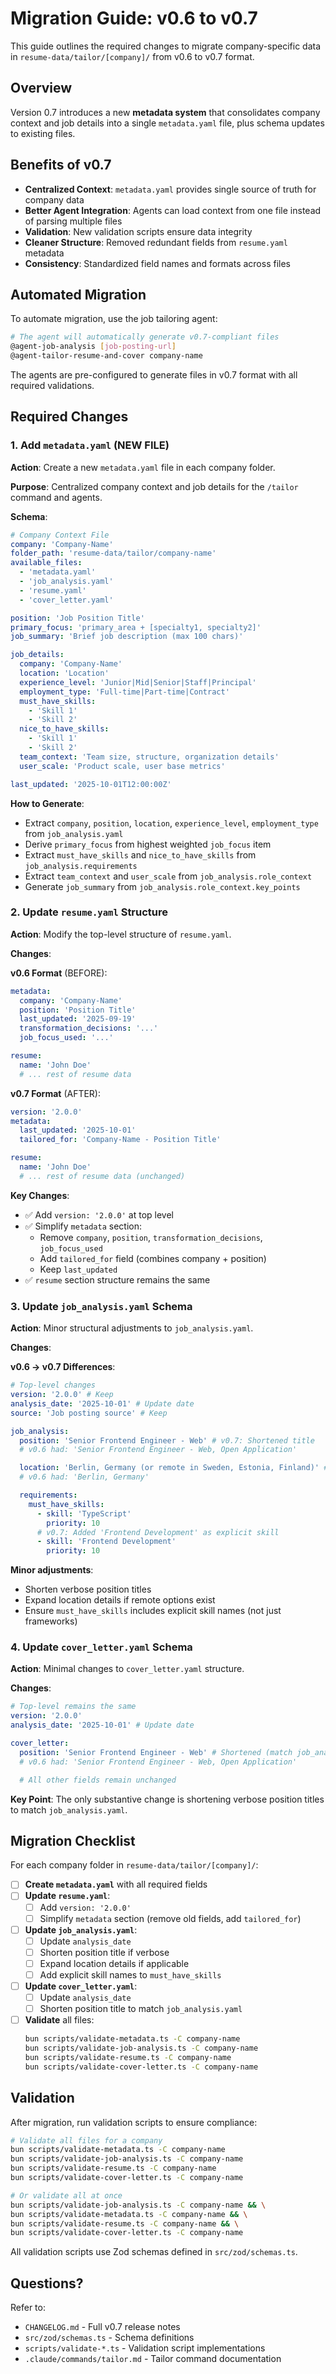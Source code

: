 # Migration Guide: v0.6 to v0.7

This guide outlines the required changes to migrate company-specific data in `resume-data/tailor/[company]/` from v0.6 to v0.7 format.

## Overview

Version 0.7 introduces a new **metadata system** that consolidates company context and job details into a single `metadata.yaml` file, plus schema updates to existing files.

## Benefits of v0.7

- **Centralized Context**: `metadata.yaml` provides single source of truth for company data
- **Better Agent Integration**: Agents can load context from one file instead of parsing multiple files
- **Validation**: New validation scripts ensure data integrity
- **Cleaner Structure**: Removed redundant fields from `resume.yaml` metadata
- **Consistency**: Standardized field names and formats across files

## Automated Migration

To automate migration, use the job tailoring agent:

```bash
# The agent will automatically generate v0.7-compliant files
@agent-job-analysis [job-posting-url]
@agent-tailor-resume-and-cover company-name
```

The agents are pre-configured to generate files in v0.7 format with all required validations.

## Required Changes

### 1. Add `metadata.yaml` (NEW FILE)

**Action**: Create a new `metadata.yaml` file in each company folder.

**Purpose**: Centralized company context and job details for the `/tailor` command and agents.

**Schema**:

```yaml
# Company Context File
company: 'Company-Name'
folder_path: 'resume-data/tailor/company-name'
available_files:
  - 'metadata.yaml'
  - 'job_analysis.yaml'
  - 'resume.yaml'
  - 'cover_letter.yaml'

position: 'Job Position Title'
primary_focus: 'primary_area + [specialty1, specialty2]'
job_summary: 'Brief job description (max 100 chars)'

job_details:
  company: 'Company-Name'
  location: 'Location'
  experience_level: 'Junior|Mid|Senior|Staff|Principal'
  employment_type: 'Full-time|Part-time|Contract'
  must_have_skills:
    - 'Skill 1'
    - 'Skill 2'
  nice_to_have_skills:
    - 'Skill 1'
    - 'Skill 2'
  team_context: 'Team size, structure, organization details'
  user_scale: 'Product scale, user base metrics'

last_updated: '2025-10-01T12:00:00Z'
```

**How to Generate**:

- Extract `company`, `position`, `location`, `experience_level`, `employment_type` from `job_analysis.yaml`
- Derive `primary_focus` from highest weighted `job_focus` item
- Extract `must_have_skills` and `nice_to_have_skills` from `job_analysis.requirements`
- Extract `team_context` and `user_scale` from `job_analysis.role_context`
- Generate `job_summary` from `job_analysis.role_context.key_points`

### 2. Update `resume.yaml` Structure

**Action**: Modify the top-level structure of `resume.yaml`.

**Changes**:

**v0.6 Format** (BEFORE):

```yaml
metadata:
  company: 'Company-Name'
  position: 'Position Title'
  last_updated: '2025-09-19'
  transformation_decisions: '...'
  job_focus_used: '...'

resume:
  name: 'John Doe'
  # ... rest of resume data
```

**v0.7 Format** (AFTER):

```yaml
version: '2.0.0'
metadata:
  last_updated: '2025-10-01'
  tailored_for: 'Company-Name - Position Title'

resume:
  name: 'John Doe'
  # ... rest of resume data (unchanged)
```

**Key Changes**:

- ✅ Add `version: '2.0.0'` at top level
- ✅ Simplify `metadata` section:
  - Remove `company`, `position`, `transformation_decisions`, `job_focus_used`
  - Add `tailored_for` field (combines company + position)
  - Keep `last_updated`
- ✅ `resume` section structure remains the same

### 3. Update `job_analysis.yaml` Schema

**Action**: Minor structural adjustments to `job_analysis.yaml`.

**Changes**:

**v0.6 → v0.7 Differences**:

```yaml
# Top-level changes
version: '2.0.0' # Keep
analysis_date: '2025-10-01' # Update date
source: 'Job posting source' # Keep

job_analysis:
  position: 'Senior Frontend Engineer - Web' # v0.7: Shortened title
  # v0.6 had: 'Senior Frontend Engineer - Web, Open Application'

  location: 'Berlin, Germany (or remote in Sweden, Estonia, Finland)' # v0.7: More specific
  # v0.6 had: 'Berlin, Germany'

  requirements:
    must_have_skills:
      - skill: 'TypeScript'
        priority: 10
      # v0.7: Added 'Frontend Development' as explicit skill
      - skill: 'Frontend Development'
        priority: 10
```

**Minor adjustments**:

- Shorten verbose position titles
- Expand location details if remote options exist
- Ensure `must_have_skills` includes explicit skill names (not just frameworks)

### 4. Update `cover_letter.yaml` Schema

**Action**: Minimal changes to `cover_letter.yaml` structure.

**Changes**:

```yaml
# Top-level remains the same
version: '2.0.0'
analysis_date: '2025-10-01' # Update date

cover_letter:
  position: 'Senior Frontend Engineer - Web' # Shortened (match job_analysis)
  # v0.6 had: 'Senior Frontend Engineer - Web, Open Application'

  # All other fields remain unchanged
```

**Key Point**: The only substantive change is shortening verbose position titles to match `job_analysis.yaml`.

## Migration Checklist

For each company folder in `resume-data/tailor/[company]/`:

- [ ] **Create `metadata.yaml`** with all required fields
- [ ] **Update `resume.yaml`**:
  - [ ] Add `version: '2.0.0'`
  - [ ] Simplify `metadata` section (remove old fields, add `tailored_for`)
- [ ] **Update `job_analysis.yaml`**:
  - [ ] Update `analysis_date`
  - [ ] Shorten position title if verbose
  - [ ] Expand location details if applicable
  - [ ] Add explicit skill names to `must_have_skills`
- [ ] **Update `cover_letter.yaml`**:
  - [ ] Update `analysis_date`
  - [ ] Shorten position title to match `job_analysis.yaml`
- [ ] **Validate** all files:
  ```bash
  bun scripts/validate-metadata.ts -C company-name
  bun scripts/validate-job-analysis.ts -C company-name
  bun scripts/validate-resume.ts -C company-name
  bun scripts/validate-cover-letter.ts -C company-name
  ```

## Validation

After migration, run validation scripts to ensure compliance:

```bash
# Validate all files for a company
bun scripts/validate-metadata.ts -C company-name
bun scripts/validate-job-analysis.ts -C company-name
bun scripts/validate-resume.ts -C company-name
bun scripts/validate-cover-letter.ts -C company-name

# Or validate all at once
bun scripts/validate-job-analysis.ts -C company-name && \
bun scripts/validate-metadata.ts -C company-name && \
bun scripts/validate-resume.ts -C company-name && \
bun scripts/validate-cover-letter.ts -C company-name
```

All validation scripts use Zod schemas defined in `src/zod/schemas.ts`.

## Questions?

Refer to:

- `CHANGELOG.md` - Full v0.7 release notes
- `src/zod/schemas.ts` - Schema definitions
- `scripts/validate-*.ts` - Validation script implementations
- `.claude/commands/tailor.md` - Tailor command documentation
